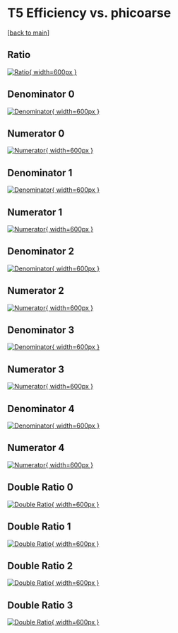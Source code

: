 # T5 Efficiency vs. phicoarse

[[back to main](./)]



## Ratio

[![Ratio](../mtv/var/T5_loweta_321_-1_eff_phicoarse.png){ width=600px }](../mtv/var/T5_loweta_321_-1_eff_phicoarse.pdf)

## Denominator 0

[![Denominator](../mtv/den/T5_loweta_321_-1_eff_phicoarse_den0.png){ width=600px }](../mtv/den/T5_loweta_321_-1_eff_phicoarse_den0.pdf)

## Numerator 0

[![Numerator](../mtv/num/T5_loweta_321_-1_eff_phicoarse_num0.png){ width=600px }](../mtv/num/T5_loweta_321_-1_eff_phicoarse_num0.pdf)

## Denominator 1

[![Denominator](../mtv/den/T5_loweta_321_-1_eff_phicoarse_den1.png){ width=600px }](../mtv/den/T5_loweta_321_-1_eff_phicoarse_den1.pdf)

## Numerator 1

[![Numerator](../mtv/num/T5_loweta_321_-1_eff_phicoarse_num1.png){ width=600px }](../mtv/num/T5_loweta_321_-1_eff_phicoarse_num1.pdf)

## Denominator 2

[![Denominator](../mtv/den/T5_loweta_321_-1_eff_phicoarse_den2.png){ width=600px }](../mtv/den/T5_loweta_321_-1_eff_phicoarse_den2.pdf)

## Numerator 2

[![Numerator](../mtv/num/T5_loweta_321_-1_eff_phicoarse_num2.png){ width=600px }](../mtv/num/T5_loweta_321_-1_eff_phicoarse_num2.pdf)

## Denominator 3

[![Denominator](../mtv/den/T5_loweta_321_-1_eff_phicoarse_den3.png){ width=600px }](../mtv/den/T5_loweta_321_-1_eff_phicoarse_den3.pdf)

## Numerator 3

[![Numerator](../mtv/num/T5_loweta_321_-1_eff_phicoarse_num3.png){ width=600px }](../mtv/num/T5_loweta_321_-1_eff_phicoarse_num3.pdf)

## Denominator 4

[![Denominator](../mtv/den/T5_loweta_321_-1_eff_phicoarse_den4.png){ width=600px }](../mtv/den/T5_loweta_321_-1_eff_phicoarse_den4.pdf)

## Numerator 4

[![Numerator](../mtv/num/T5_loweta_321_-1_eff_phicoarse_num4.png){ width=600px }](../mtv/num/T5_loweta_321_-1_eff_phicoarse_num4.pdf)

## Double Ratio 0

[![Double Ratio](../mtv/ratio/T5_loweta_321_-1_eff_phicoarse_ratio0.png){ width=600px }](../mtv/ratio/T5_loweta_321_-1_eff_phicoarse_ratio0.pdf)

## Double Ratio 1

[![Double Ratio](../mtv/ratio/T5_loweta_321_-1_eff_phicoarse_ratio1.png){ width=600px }](../mtv/ratio/T5_loweta_321_-1_eff_phicoarse_ratio1.pdf)

## Double Ratio 2

[![Double Ratio](../mtv/ratio/T5_loweta_321_-1_eff_phicoarse_ratio2.png){ width=600px }](../mtv/ratio/T5_loweta_321_-1_eff_phicoarse_ratio2.pdf)

## Double Ratio 3

[![Double Ratio](../mtv/ratio/T5_loweta_321_-1_eff_phicoarse_ratio3.png){ width=600px }](../mtv/ratio/T5_loweta_321_-1_eff_phicoarse_ratio3.pdf)

